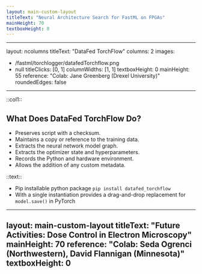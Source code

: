 ```yaml
---
layout: main-custom-layout
titleText: "Neural Architecture Search for FastML on FPGAs"
mainHeight: 70
textboxHeight: 0
---
```


<CrossfadeImages :images="[
  'fastml/FastML-NAS.png',
]"/>

---
layout: ncolumns
titleText: "DataFed TorchFlow"
columns: 2
images:
  - /fastml/torchlogger/datafedTorchflow.png
  - null
titleClicks: [0, 1]
columnWidths: [1, 1]
textboxHeight: 0
mainHeight: 55
reference: "Colab: Jane Greenberg (Drexel University)"
roundedEdges: false
---

::col1::
## What Does DataFed TorchFlow Do?

- Preserves script with a checksum.
- Maintains a copy or reference to the training data.
- Extracts the neural network model graph.
- Extracts the optimizer state and hyperparameters.
- Records the Python and hardware environment.
- Allows the addition of any custom metadata.

::text::
- Pip installable python package `pip install datafed_torchflow`
- With a single instantiation provides a drag-and-drop replacement for `model.save()` in PyTorch

---
layout: main-custom-layout
titleText: "Future Activities: Dose Control in Electron Microscopy"
mainHeight: 70
reference: "Colab: Seda Ogrenci (Northwestern), David Flannigan (Minnesota)"
textboxHeight: 0
---

<CrossfadeImages :images="[
  'fastml/EM.png',
]"/>

